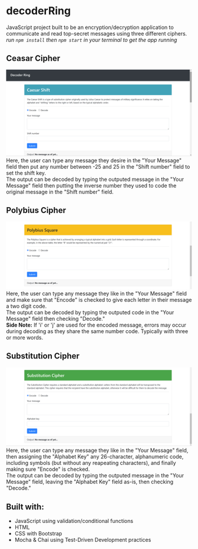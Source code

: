 # decoderRing
JavaScript project built to be an encryption/decryption application to communicate and read top-secret messages using three different ciphers.
<br />
_run `npm install` then `npm start` in your terminal to get the app running_
## Ceasar Cipher
![Ceasar Cipher](/images/decoderRing-Ceasar.png?raw=true)
Here, the user can type any message they desire in the "Your Message" field then put any number between -25 and 25 in the "Shift number" field to set the shift key.
<br />
The output can be decoded by typing the outputed message in the "Your Message" field then putting the inverse number they used to code the original message in the "Shift number" field.
## Polybius Cipher
![Polybius Cipher](/images/decoderRing-Polybius.png?raw=true)
Here, the user can type any message they like in the "Your Message" field and make sure that "Encode" is checked to give each letter in their message a two digit code.
<br />
The output can be decoded by typing the outputed code in the "Your Message" field then checking "Decode."
<br />
**Side Note:** If 'i' or 'j' are used for the encoded message, errors may occur during decoding as they share the same number code. Typically with three or more words.
## Substitution Cipher
![Substitution Cipher](/images/decoderRing-Sub.png?raw=true)
Here, the user can type any message they like in the "Your Message" field, then assigning the "Alphabet Key" any 26-character, alphanumeric code, including symbols (but without any reapeating characters), and finally making sure "Encode" is checked.
<br />
The output can be decoded by typing the outputed message in the "Your Message" field, leaving the "Alphabet Key" field as-is, then checking "Decode."
## Built with:
- JavaScript using validation/conditional functions
- HTML
- CSS with Bootstrap
- Mocha & Chai using Test-Driven Development practices
